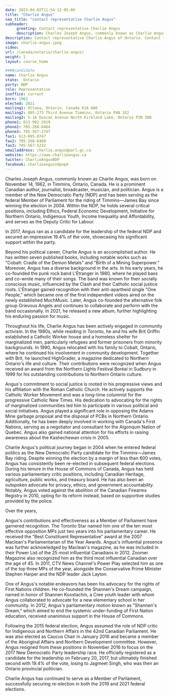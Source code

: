 ```yaml
---
date: 2023-04-02T11:54:12-05:00
title: "Charlie Angus"
seo_title: "contact representative Charlie Angus"
subheader:
     greeting: Contact representative Charlie Angus
     description: Charles Joseph Angus, commonly known as Charlie Angus, was born on November 14, 1962, in Timmins, Ontario, Canada.
description: Contact representative Charlie Angus of Ontario. Contact information for Charlie Angus includes email address, phone number, and mailing address.
image: charlie-angus.jpeg
video:
url: /canada/ontario/charlie-angus/
weight: 1
layout: course_home

####candidate
name: Charlie Angus
state:	Ontario
party: NDP
role: Representative
inoffice: current
born: 1962
elected: 2021
mailing1: Ottawa, Ontario, Canada K1A 0A6
mailing2: 405-273 Third Avenue Timmins, Ontario P4N 1E2
mailing3: 5-1A Duncan Avenue North Kirkland Lake, Ontario P2N 3N8
phone1: 613-992-2919
phone2: 705-268-6464
phone3: 705-567-2747
fax1: 613-995-0747
fax2: 705-268-6460
fax3: 705-567-5232
emailaddress: charlie.angus@parl.gc.ca
website: https://www.charlieangus.ca
twitter: CharlieAngusNDP
facebook: charlieangusndpnpd
---
```


Charles Joseph Angus, commonly known as Charlie Angus, was born on November 14, 1962, in Timmins, Ontario, Canada. He is a prominent Canadian author, journalist, broadcaster, musician, and politician. Angus is a member of the New Democratic Party (NDP) and has been serving as the federal Member of Parliament for the riding of Timmins—James Bay since winning the election in 2004. Within the NDP, he holds several critical positions, including Ethics, Federal Economic Development, Initiative for Northern Ontario, Indigenous Youth, Income Inequality and Affordability, and serves as the Deputy Critic for Labour.

In 2017, Angus ran as a candidate for the leadership of the federal NDP and secured an impressive 19.4% of the vote, showcasing his significant support within the party.

Beyond his political career, Charlie Angus is an accomplished author. He has written seven published books, including notable works such as "Cobalt: Cradle of the Demon Metals" and "Birth of a Mining Superpower." Moreover, Angus has a diverse background in the arts. In his early years, he co-founded the punk rock band L'Étranger in 1980, where he played bass and co-wrote many of their songs. The band was known for their socially conscious music, influenced by the Clash and their Catholic social justice roots. L'Étranger gained recognition with their anti-apartheid single "One People," which became one of the first independent videos aired on the newly established MuchMusic. Later, Angus co-founded the alternative folk group Grievous Angels and continues to collaborate and perform with the band occasionally. In 2021, he released a new album, further highlighting his enduring passion for music.

Throughout his life, Charlie Angus has been actively engaged in community activism. In the 1980s, while residing in Toronto, he and his wife Brit Griffin established a Catholic Worker house and a homeless shelter for marginalized men, particularly refugees and former prisoners from minority backgrounds. In 1990, Angus relocated with his family to Cobalt, Ontario, where he continued his involvement in community development. Together with Brit, he launched HighGrader, a magazine dedicated to Northern Ontario's life and culture. Their contributions were recognized when Angus received an award from the Northern Lights Festival Boréal in Sudbury in 1999 for his outstanding contributions to Northern Ontario culture.

Angus's commitment to social justice is rooted in his progressive views and his affiliation with the Roman Catholic Church. He actively supports the Catholic Worker Movement and was a long-time columnist for the progressive Catholic New Times. His dedication to advocating for the rights of marginalized communities led him to participate in various political and social initiatives. Angus played a significant role in opposing the Adams Mine garbage proposal and the disposal of PCBs in Northern Ontario. Additionally, he has been deeply involved in working with Canada's First Nations, serving as a negotiator and consultant for the Algonquin Nation of Quebec. Angus also gained national attention for his efforts in raising awareness about the Kashechewan crisis in 2005.

Charlie Angus's political journey began in 2004 when he entered federal politics as the New Democratic Party candidate for the Timmins—James Bay riding. Despite winning the election by a margin of less than 600 votes, Angus has consistently been re-elected in subsequent federal elections. During his tenure in the House of Commons of Canada, Angus has held various parliamentary critic positions, including Canadian Heritage, agriculture, public works, and treasury board. He has also been an outspoken advocate for privacy, ethics, and government accountability. Notably, Angus voted against the abolition of the Canadian Firearms Registry in 2010, opting for its reform instead, based on supportive studies provided by the police.

Over the years,

 Angus's contributions and effectiveness as a Member of Parliament have garnered recognition. The Toronto Star named him one of the ten most effective opposition MPs just two years into his parliamentary career. He received the "Best Constituent Representative" award at the 2007 Maclean's Parliamentarian of the Year Awards. Angus's influential presence was further acknowledged by Maclean's magazine, as he was included in their Power List of the 25 most influential Canadians in 2012. Zoomer Magazine also recognized him as the third most influential Canadian over the age of 45. In 2011, CTV News Channel's Power Play selected him as one of the top three MPs of the year, alongside the Conservative Prime Minister Stephen Harper and the NDP leader Jack Layton.

One of Angus's notable endeavors has been his advocacy for the rights of First Nations children. He co-founded the Shannen's Dream campaign, named in honor of Shannen Koostachin, a Cree youth leader with whom Angus collaborated to advocate for a new elementary school in her community. In 2012, Angus's parliamentary motion known as "Shannen's Dream," which aimed to end the systemic under-funding of First Nation education, received unanimous support in the House of Commons.

Following the 2015 federal election, Angus assumed the role of NDP critic for Indigenous and Northern Affairs in the 42nd Canadian Parliament. He was also elected as Caucus Chair in January 2016 and became a member of the Aboriginal Affairs and Northern Development committee. However, Angus resigned from these positions in November 2016 to focus on the 2017 New Democratic Party leadership race. He officially registered as a candidate for the leadership on February 20, 2017, but ultimately finished second with 19.4% of the vote, losing to Jagmeet Singh, who was then an Ontario provincial politician.

Charlie Angus has continued to serve as a Member of Parliament, successfully securing re-election in both the 2019 and 2021 federal elections.
